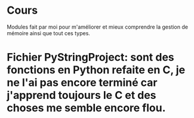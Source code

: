 # Cours

Modules fait par moi pour m'améliorer et mieux comprendre la gestion de mémoire ainsi que tout ces types.

# Fichier PyStringProject: sont des fonctions en Python refaite en C, je ne l'ai pas encore terminé car j'apprend toujours le C et des choses me semble encore flou.
